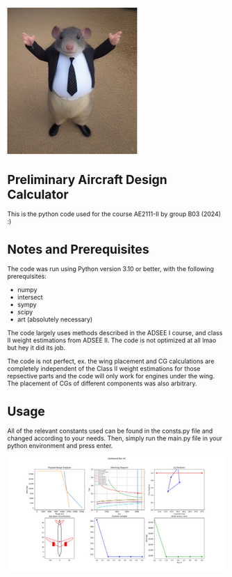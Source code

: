 ![alt text](bob.jpg)

<h1>Preliminary Aircraft Design Calculator</h1>
This is the python code used for the course AE2111-II by group B03 (2024) :)
<h1>Notes and Prerequisites</h1>
The code was run using Python version 3.10 or better, with the following prerequisites:

- numpy
- intersect
- sympy
- scipy
- art (absolutely necessary)

The code largely uses methods described in the ADSEE I course, and class II weight estimations from ADSEE II. The code is not optimized at all lmao but hey it did its job. 

The code is not perfect, ex. the wing placement and CG calculations are completely independent of the Class II weight estimations for those repsective parts and the code will only work for engines under the wing. The placement of CGs of different components was also arbitrary.
<h1>Usage</h1>
All of the relevant constants used can be found in the consts.py file and changed according to your needs. Then, simply run the main.py file in your python environment and press enter.

![alt text](Example.png)
